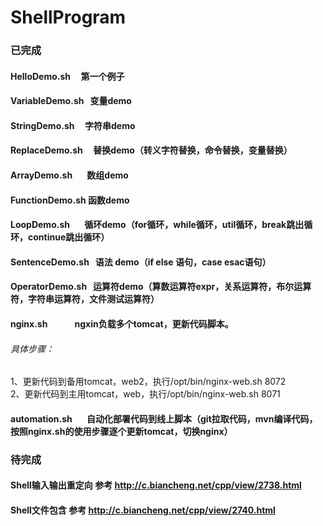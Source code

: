 # ShellProgram

### 已完成
#### HelloDemo.sh	        第一个例子
#### VariableDemo.sh	    变量demo 
#### StringDemo.sh	      字符串demo
#### ReplaceDemo.sh	      替换demo（转义字符替换，命令替换，变量替换）
#### ArrayDemo.sh	        数组demo
#### FunctionDemo.sh	    函数demo
#### LoopDemo.sh	        循环demo（for循环，while循环，util循环，break跳出循环，continue跳出循环）
#### SentenceDemo.sh	    语法 demo（if else 语句，case esac语句）
#### OperatorDemo.sh	    运算符demo（算数运算符expr，关系运算符，布尔运算符，字符串运算符，文件测试运算符）
#### nginx.sh             ngxin负载多个tomcat，更新代码脚本。
###### 具体步骤：
1、更新代码到备用tomcat，web2，执行/opt/bin/nginx-web.sh 8072</br>
2、更新代码到主用tomcat，web，执行/opt/bin/nginx-web.sh 8071
#### automation.sh        自动化部署代码到线上脚本（git拉取代码，mvn编译代码，按照nginx.sh的使用步骤逐个更新tomcat，切换nginx）
### 待完成
#### Shell输入输出重定向    参考 http://c.biancheng.net/cpp/view/2738.html
#### Shell文件包含          参考 http://c.biancheng.net/cpp/view/2740.html
